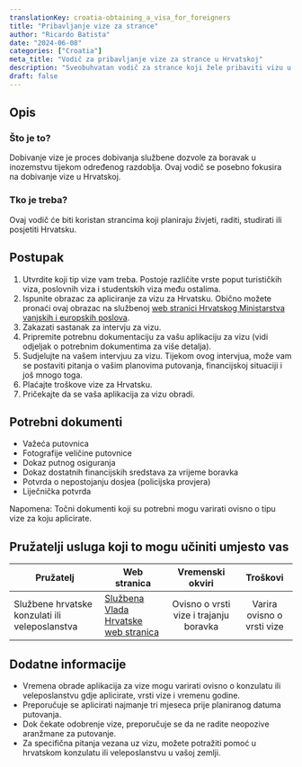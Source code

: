 ```yaml
---
translationKey: croatia-obtaining_a_visa_for_foreigners
title: "Pribavljanje vize za strance"
author: "Ricardo Batista"
date: "2024-06-08"
categories: ["Croatia"]
meta_title: "Vodič za pribavljanje vize za strance u Hrvatskoj"
description: "Sveobuhvatan vodič za strance koji žele pribaviti vizu u Hrvatskoj."
draft: false
---
```


## Opis
### Što je to?
Dobivanje vize je proces dobivanja službene dozvole za boravak u inozemstvu tijekom određenog razdoblja. Ovaj vodič se posebno fokusira na dobivanje vize u Hrvatskoj.

### Tko je treba?
Ovaj vodič će biti koristan strancima koji planiraju živjeti, raditi, studirati ili posjetiti Hrvatsku.

## Postupak
1. Utvrdite koji tip vize vam treba. Postoje različite vrste poput turističkih viza, poslovnih viza i studentskih viza među ostalima.
2. Ispunite obrazac za apliciranje za vizu za Hrvatsku. Obično možete pronaći ovaj obrazac na službenoj [web stranici Hrvatskog Ministarstva vanjskih i europskih poslova](http://www.mvep.hr/en/).
3. Zakazati sastanak za intervju za vizu.
4. Pripremite potrebnu dokumentaciju za vašu aplikaciju za vizu (vidi odjeljak o potrebnim dokumentima za više detalja).
5. Sudjelujte na vašem intervjuu za vizu. Tijekom ovog intervjua, može vam se postaviti pitanja o vašim planovima putovanja, financijskoj situaciji i još mnogo toga.
6. Plaćajte troškove vize za Hrvatsku.
7. Pričekajte da se vaša aplikacija za vizu obradi.

## Potrebni dokumenti
- Važeća putovnica
- Fotografije veličine putovnice
- Dokaz putnog osiguranja
- Dokaz dostatnih financijskih sredstava za vrijeme boravka
- Potvrda o nepostojanju dosjea (policijska provjera)
- Liječnička potvrda

Napomena: Točni dokumenti koji su potrebni mogu varirati ovisno o tipu vize za koju aplicirate.

## Pružatelji usluga koji to mogu učiniti umjesto vas

| Pružatelj       |     Web stranica  |     Vremenski okviri   |      Troškovi    |
| --------------- | --------------- |  :-------------: | :-------------: |
| Službene hrvatske konzulati ili veleposlanstva | [Službena Vlada Hrvatske web stranica](http://www.mvep.hr/en/) | Ovisno o vrsti vize i trajanju boravka    | Varira ovisno o vrsti vize |

## Dodatne informacije
- Vremena obrade aplikacija za vize mogu varirati ovisno o konzulatu ili veleposlanstvu gdje aplicirate, vrsti vize i vremenu godine.
- Preporučuje se aplicirati najmanje tri mjeseca prije planiranog datuma putovanja.
- Dok čekate odobrenje vize, preporučuje se da ne radite neopozive aranžmane za putovanje.
- Za specifična pitanja vezana uz vizu, možete potražiti pomoć u hrvatskom konzulatu ili veleposlanstvu u vašoj zemlji.